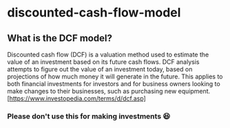# discounted-cash-flow-model

## What is the DCF model?
Discounted cash flow (DCF) is a valuation method used to estimate the value of an investment based on its future cash flows. DCF analysis attempts to figure out the value of an investment today, based on projections of how much money it will generate in the future. This applies to both financial investments for investors and for business owners looking to make changes to their businesses, such as purchasing new equipment. [https://www.investopedia.com/terms/d/dcf.asp]

### Please don't use this for making investments 😆
